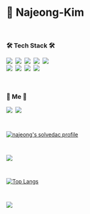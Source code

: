 <h1>🍌 Najeong-Kim</h1>

<br>


<h3>🛠 Tech Stack 🛠</h3>

<p>
  <img src="https://img.shields.io/badge/JavaScript-f7df1e?style=flat-square&logo=javascript&logoColor=white"/></a>&nbsp 
  <img src="https://img.shields.io/badge/HTML5-e34f26?style=flat-square&logo=html5&logoColor=white"/></a>&nbsp
  <img src="https://img.shields.io/badge/CSS3-1572B6?style=flat-square&logo=css3&logoColor=white"/></a>&nbsp
  <img src="https://img.shields.io/badge/React-61DAFB?style=flat-square&logo=React&logoColor=white"/></a>&nbsp
  <img src="https://img.shields.io/badge/Jest-C21325?style=flat-square&logo=Jest&logoColor=white"/></a>&nbsp
  <br>
  <img src="https://img.shields.io/badge/Git-F05032?style=flat-square&logo=Git&logoColor=white"/></a>&nbsp
  <img src="https://img.shields.io/badge/Node.js-339933?style=flat-square&logo=Node.js&logoColor=white"/></a>&nbsp
  <img src="https://img.shields.io/badge/MySQL-4479A1?style=flat-square&logo=MySQL&logoColor=white"/></a>&nbsp
  <img src="https://img.shields.io/badge/styled--components-DB7093?style=flat-square&logo=styled-components&logoColor=white"/></a>&nbsp
</p>

<br>

<h3> 🐣 Me 🐣 </h3>
<p>
    <!--
  <a href="https://bananajeong.tistory.com/"><img src="https://img.shields.io/badge/Tech%20Blog-11B48A?style=flat-square&logo=Vimeo&logoColor=white&link=https://bananajeong.tistory.com/"/></a>&nbsp
-->
  <a href="https://bananajeong.tistory.com/"><img src="https://img.shields.io/badge/Tech%20Blog-11B48A?style=flat-square&logo=Vimeo&logoColor=white&link=https://bananajeong.tistory.com/"/></a>&nbsp
  <a href="mailto:atpeoe1023@gmail.com"><img src="https://img.shields.io/badge/Gmail-d14836?style=flat-square&logo=Gmail&logoColor=white&link=atpeoe1023@gmail.com"/></a>
</p>

<br>

[![najeong's solvedac profile](http://mazassumnida.wtf/api/v2/generate_badge?boj=mecd)](https://solved.ac/profile/mecd)

<br>

<p>
  <img src="https://github-readme-stats.vercel.app/api?username=Najeong-Kim&show_icons=true&theme=flag-india&count_private=true"/></a>
</p>

<br>

[![Top Langs](https://github-readme-stats.vercel.app/api/top-langs/?username=anuraghazra&layout=compact)](https://github.com/Najeong-Kim/Najeong-Kim)

<br>

<p>
  <a href="https://hits.seeyoufarm.com"><img src="https://hits.seeyoufarm.com/api/count/incr/badge.svg?url=https://github.com/Najeong-Kim/hit-counter&count_bg=%23FFB100&title_bg=%23555555&icon=&icon_color=%23E7E7E7&title=hits&edge_flat=false"/></a>
</p>
